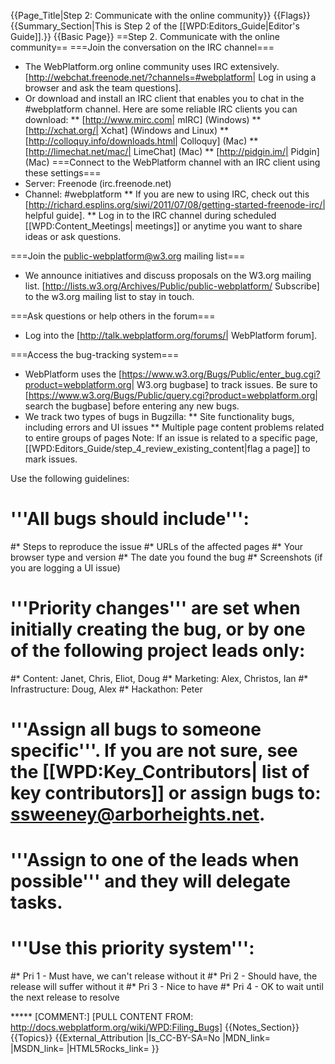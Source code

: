 {{Page_Title|Step 2: Communicate with the online community}}
{{Flags}}
{{Summary_Section|This is Step 2 of the [[WPD:Editors_Guide|Editor's Guide]].}}
{{Basic Page}}
==Step 2. Communicate with the online community==
===Join the conversation on the IRC channel===
* The WebPlatform.org online community uses IRC extensively. [http://webchat.freenode.net/?channels=#webplatform| Log in using a browser and ask the team questions].
* Or download and install an IRC client that enables you to chat in the #webplatform channel. Here are some reliable IRC clients you can download:
** [http://www.mirc.com| mIRC] (Windows)
** [http://xchat.org/| Xchat] (Windows and Linux)
** [http://colloquy.info/downloads.html| Colloquy] (Mac)
** [http://limechat.net/mac/| LimeChat] (Mac)
** [http://pidgin.im/| Pidgin] (Mac)
===Connect to the WebPlatform channel with an IRC client using these settings===
* Server: Freenode (irc.freenode.net)
* Channel: #webplatform
** If you are new to using IRC, check out this [http://richard.esplins.org/siwi/2011/07/08/getting-started-freenode-irc/| helpful guide].
** Log in to the IRC channel during scheduled [[WPD:Content_Meetings| meetings]] or anytime you want to share ideas or ask questions. 

===Join the public-webplatform@w3.org mailing list===
* We announce initiatives and discuss proposals on the W3.org mailing list. [http://lists.w3.org/Archives/Public/public-webplatform/ Subscribe] to the w3.org mailing list to stay in touch.

===Ask questions or help others in the forum===
* Log into the [http://talk.webplatform.org/forums/| WebPlatform forum].

===Access the bug-tracking system===
* WebPlatform uses the [https://www.w3.org/Bugs/Public/enter_bug.cgi?product=webplatform.org| W3.org bugbase] to track issues. Be sure to [https://www.w3.org/Bugs/Public/query.cgi?product=webplatform.org| search the bugbase] before entering any new bugs.
* We track two types of bugs in Bugzilla:
** Site functionality bugs, including errors and UI issues
** Multiple page content problems related to entire groups of pages 
 Note: If an issue is related to a specific page, [[WPD:Editors_Guide/step_4_review_existing_content|flag a page]] to mark issues.

Use the following guidelines:

# '''All bugs should include''': 
#* Steps to reproduce the issue 
#* URLs of the affected pages 
#* Your browser type and version 
#* The date you found the bug 
#* Screenshots (if you are logging a UI issue)
# '''Priority changes''' are set when initially creating the bug, or by one of the following project leads only:
#* Content: Janet, Chris, Eliot, Doug
#* Marketing: Alex, Christos, Ian
#* Infrastructure: Doug, Alex
#* Hackathon: Peter
# '''Assign all bugs to someone specific'''. If you are not sure, see the [[WPD:Key_Contributors| list of key contributors]] or assign bugs to: ssweeney@arborheights.net.
# '''Assign to one of the leads when possible''' and they will delegate tasks.
# '''Use this priority system''': 
#* Pri 1 - Must have, we can't release without it
#* Pri 2 - Should have, the release will suffer without it
#* Pri 3 - Nice to have
#* Pri 4 - OK to wait until the next release to resolve


***** [COMMENT:] [PULL CONTENT FROM: http://docs.webplatform.org/wiki/WPD:Filing_Bugs]
{{Notes_Section}}
{{Topics}}
{{External_Attribution
|Is_CC-BY-SA=No
|MDN_link=
|MSDN_link=
|HTML5Rocks_link=
}}